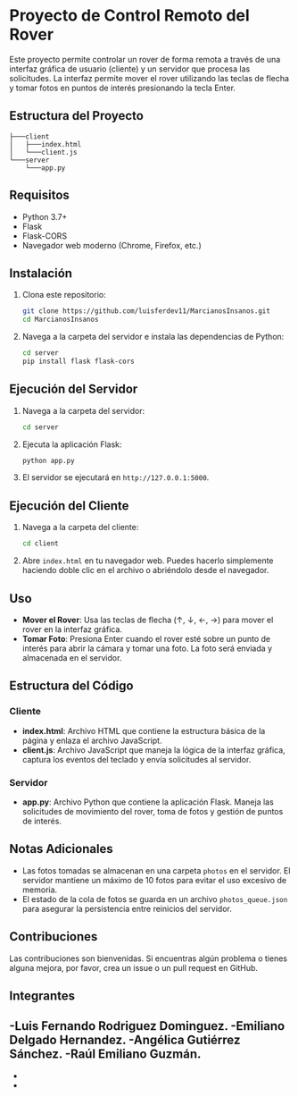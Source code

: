 # Proyecto de Control Remoto del Rover

Este proyecto permite controlar un rover de forma remota a través de una interfaz gráfica de usuario (cliente) y un servidor que procesa las solicitudes. La interfaz permite mover el rover utilizando las teclas de flecha y tomar fotos en puntos de interés presionando la tecla Enter.

## Estructura del Proyecto

```
├───client
│   ├───index.html
│   └───client.js
└───server
    └───app.py
```

## Requisitos

- Python 3.7+
- Flask
- Flask-CORS
- Navegador web moderno (Chrome, Firefox, etc.)

## Instalación

1. Clona este repositorio:

    ```bash
    git clone https://github.com/luisferdev11/MarcianosInsanos.git
    cd MarcianosInsanos
    ```

2. Navega a la carpeta del servidor e instala las dependencias de Python:

    ```bash
    cd server
    pip install flask flask-cors
    ```

## Ejecución del Servidor

1. Navega a la carpeta del servidor:

    ```bash
    cd server
    ```

2. Ejecuta la aplicación Flask:

    ```bash
    python app.py
    ```

3. El servidor se ejecutará en `http://127.0.0.1:5000`.

## Ejecución del Cliente

1. Navega a la carpeta del cliente:

    ```bash
    cd client
    ```

2. Abre `index.html` en tu navegador web. Puedes hacerlo simplemente haciendo doble clic en el archivo o abriéndolo desde el navegador.

## Uso

- **Mover el Rover**: Usa las teclas de flecha (↑, ↓, ←, →) para mover el rover en la interfaz gráfica.
- **Tomar Foto**: Presiona Enter cuando el rover esté sobre un punto de interés para abrir la cámara y tomar una foto. La foto será enviada y almacenada en el servidor.

## Estructura del Código

### Cliente

- **index.html**: Archivo HTML que contiene la estructura básica de la página y enlaza el archivo JavaScript.
- **client.js**: Archivo JavaScript que maneja la lógica de la interfaz gráfica, captura los eventos del teclado y envía solicitudes al servidor.

### Servidor

- **app.py**: Archivo Python que contiene la aplicación Flask. Maneja las solicitudes de movimiento del rover, toma de fotos y gestión de puntos de interés.

## Notas Adicionales

- Las fotos tomadas se almacenan en una carpeta `photos` en el servidor. El servidor mantiene un máximo de 10 fotos para evitar el uso excesivo de memoria.
- El estado de la cola de fotos se guarda en un archivo `photos_queue.json` para asegurar la persistencia entre reinicios del servidor.

## Contribuciones

Las contribuciones son bienvenidas. Si encuentras algún problema o tienes alguna mejora, por favor, crea un issue o un pull request en GitHub.

## Integrantes

-Luis Fernando Rodriguez Dominguez.
-Emiliano Delgado Hernandez.
-Angélica Gutiérrez Sánchez.
-Raúl Emiliano Guzmán.
-
-
-